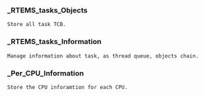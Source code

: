 ### _RTEMS_tasks_Objects 
    Store all task TCB.   
    
### _RTEMS_tasks_Information
    Manage information about task, as thread queue, objects chain. 
    
### _Per_CPU_Information
    Store the CPU inforamtion for each CPU.
